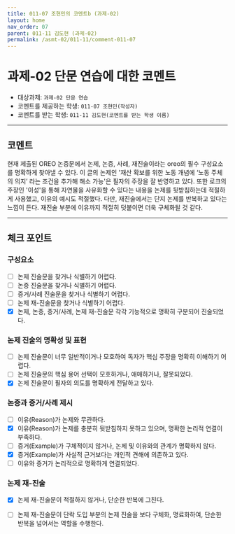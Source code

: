 ```yaml
---
title: 011-07 조현민의 코멘트b (과제-02) 
layout: home
nav_order: 07
parent: 011-11 김도현 (과제-02)
permalink: /asmt-02/011-11/comment-011-07
---
```


# 과제-02 단문 연습에 대한 코멘트

- 대상과제: `과제-02 단문 연습`
- 코멘트를 제공하는 학생: `011-07 조현민(작성자)` 
- 코멘트를 받는 학생: `011-11 김도현(코멘트를 받는 학생 이름)` 

---

## 코멘트

현재 제출된 OREO 논증문에서 논제, 논증, 사례, 재진술이라는 oreo의 필수 구성요소를 명확하게 찾아낼 수 있다. 이 글의 논제인 '재산 확보를 위한 노동 개념에 ‘노동 주체의 의지’ 라는 조건을 추가해 해소 가능'은 필자의 주장을 잘 반영하고 있다. 또한 로크의 주장인 '이성'을 통해 자연물을 사유화할 수 있다는 내용을 논제를 뒷받침하는데 적절하게 사용했고, 이유의 예시도 적절했다. 다만, 재진술에서는 단지 논제를 반복하고 있다는 느낌이 든다. 재진술 부분에 이유까지 적절히 덧붙이면 더욱 구체화될 것 같다.

---

## 체크 포인트

### **구성요소**
- [ ] 논제 진술문을 찾거나 식별하기 어렵다.
- [ ] 논증 진술문을 찾거나 식별하기 어렵다.
- [ ] 증거/사례 진술문을 찾거나 식별하기 어렵다.
- [ ] 논제 재-진술문을 찾거나 식별하기 어렵다.
- [x] 논제, 논증, 증거/사례, 논제 재-진술문 각각 기능적으로 명확히 구분되어 진술되었다.

### **논제 진술의 명확성 및 표현**  
- [ ] 논제 진술문이 너무 일반적이거나 모호하여 독자가 핵심 주장을 명확히 이해하기 어렵다.  
- [ ] 논제 진술문의 핵심 용어 선택이 모호하거나, 애매하거나, 잘못되었다.  
- [x] 논제 진술문이 필자의 의도를 명확하게 전달하고 있다.  

### **논증과 증거/사례 제시**  
- [ ] 이유(Reason)가 논제와 무관하다.
- [x] 이유(Reason)가 논제를 충분히 뒷받침하지 못하고 있으며, 명확한 논리적 연결이 부족하다.  
- [ ] 증거(Example)가 구체적이지 않거나, 논제 및 이유와의 관계가 명확하지 않다. 
- [x] 증거(Example)가 사실적 근거보다는 개인적 견해에 의존하고 있다.  
- [ ] 이유와 증거가 논리적으로 명확하게 연결되었다.  

### **논제 재-진술**  
- [x] 논제 재-진술문이 적절하지 않거나, 단순한 반복에 그친다.   
- [ ] 논제 재-진술문이 단락 도입 부분의 논제 진술을 보다 구체화, 명료화하여, 단순한 반복을 넘어서는 역할을 수행한다.  

